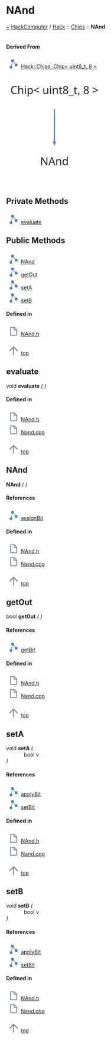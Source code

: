 <a id="nand"></a>
<h1>NAnd</h1>
<a id="a01069"></a>
<a href="https://github.com/CharlesCarley/HackComputer#~">~</a>
<a href="index.md#index">HackComputer</a>
<span class="inline-text">/</span>
<a href="a00897.md#hack">Hack</a>
<span class="inline-text">::</span>
<a href="a00899.md#chips">Chips</a>
<span class="inline-text">::</span>
<span class="bold-text"><b>NAnd</b></span>
<br/>
<br/>
<a id="derived-from"></a>
<h4>Derived From</h4>
<div class="icon-link">
<img src="../images/class.svg"/><a href="a00993.md#chip">Hack::Chips::Chip&lt; uint8_t, 8 &gt;</a>
</div>
<img src="../images/dot/internal-diagram-24.dot.svg"/><br/>
<a id="private-methods"></a>
<h2>Private Methods</h2>
<span class="icon-list-item"><a href="#evaluate" class="icon-list-item"><img src="../images/class.svg" class="icon-list-item"/><span class="icon-list-item">evaluate</span>
</a>
</span>
<br/>
<a id="public-methods"></a>
<h2>Public Methods</h2>
<span class="icon-list-item"><a href="#nand" class="icon-list-item"><img src="../images/class.svg" class="icon-list-item"/><span class="icon-list-item">NAnd</span>
</a>
</span>
<br/>
<span class="icon-list-item"><a href="#getout" class="icon-list-item"><img src="../images/class.svg" class="icon-list-item"/><span class="icon-list-item">getOut</span>
</a>
</span>
<br/>
<span class="icon-list-item"><a href="#seta" class="icon-list-item"><img src="../images/class.svg" class="icon-list-item"/><span class="icon-list-item">setA</span>
</a>
</span>
<br/>
<span class="icon-list-item"><a href="#setb" class="icon-list-item"><img src="../images/class.svg" class="icon-list-item"/><span class="icon-list-item">setB</span>
</a>
</span>
<br/>
<a id="defined-in"></a>
<h4>Defined in</h4>
<span class="icon-list-item"><a href="https://github.com/CharlesCarley/HackComputer/blob/master/Source/Chips/NAnd.h#L28" class="icon-list-item"><img src="../images/file.svg" class="icon-list-item"/><span class="icon-list-item">NAnd.h</span>
</a>
</span>
<br/>
<br/>
<span class="icon-list-item"><a href="#nand" class="icon-list-item"><img src="../images/jumpToTop.svg" class="icon-list-item"/><span class="icon-list-item">top</span>
</a>
</span>
<a id="evaluate"></a>
<h2>evaluate</h2>
<span class="inline-text">void</span>
<span class="bold-text"><b>evaluate</b></span>
<span class="italic-text"><i>(</i></span>
<span class="italic-text"><i>)</i></span>
<a id="defined-in"></a>
<h4>Defined in</h4>
<span class="icon-list-item"><a href="https://github.com/CharlesCarley/HackComputer/blob/master/Source/Chips/NAnd.h#L30" class="icon-list-item"><img src="../images/file.svg" class="icon-list-item"/><span class="icon-list-item">NAnd.h</span>
</a>
</span>
<br/>
<span class="icon-list-item"><a href="https://github.com/CharlesCarley/HackComputer/blob/master/Source/Chips/Nand.cpp#L43" class="icon-list-item"><img src="../images/file.svg" class="icon-list-item"/><span class="icon-list-item">Nand.cpp</span>
</a>
</span>
<br/>
<br/>
<span class="icon-list-item"><a href="#nand" class="icon-list-item"><img src="../images/jumpToTop.svg" class="icon-list-item"/><span class="icon-list-item">top</span>
</a>
</span>
<br/>
<a id="nand"></a>
<h2>NAnd</h2>
<span class="bold-text"><b>NAnd</b></span>
<span class="italic-text"><i>(</i></span>
<span class="italic-text"><i>)</i></span>
<a id="references"></a>
<h4>References</h4>
<div class="paragraph">
<span class="paragraph"><img src="../images/class.svg"/><a href="a00993.md#assignbit">assignBit</a>
</span>
</div>
<a id="defined-in"></a>
<h4>Defined in</h4>
<span class="icon-list-item"><a href="https://github.com/CharlesCarley/HackComputer/blob/master/Source/Chips/NAnd.h#L33" class="icon-list-item"><img src="../images/file.svg" class="icon-list-item"/><span class="icon-list-item">NAnd.h</span>
</a>
</span>
<br/>
<span class="icon-list-item"><a href="https://github.com/CharlesCarley/HackComputer/blob/master/Source/Chips/Nand.cpp#L26" class="icon-list-item"><img src="../images/file.svg" class="icon-list-item"/><span class="icon-list-item">Nand.cpp</span>
</a>
</span>
<br/>
<br/>
<span class="icon-list-item"><a href="#nand" class="icon-list-item"><img src="../images/jumpToTop.svg" class="icon-list-item"/><span class="icon-list-item">top</span>
</a>
</span>
<br/>
<a id="getout"></a>
<h2>getOut</h2>
<span class="inline-text">bool</span>
<span class="bold-text"><b>getOut</b></span>
<span class="italic-text"><i>(</i></span>
<span class="italic-text"><i>)</i></span>
<a id="references"></a>
<h4>References</h4>
<div class="paragraph">
<span class="paragraph"><img src="../images/class.svg"/><a href="a00993.md#getbit">getBit</a>
</span>
</div>
<a id="defined-in"></a>
<h4>Defined in</h4>
<span class="icon-list-item"><a href="https://github.com/CharlesCarley/HackComputer/blob/master/Source/Chips/NAnd.h#L37" class="icon-list-item"><img src="../images/file.svg" class="icon-list-item"/><span class="icon-list-item">NAnd.h</span>
</a>
</span>
<br/>
<span class="icon-list-item"><a href="https://github.com/CharlesCarley/HackComputer/blob/master/Source/Chips/Nand.cpp#L53" class="icon-list-item"><img src="../images/file.svg" class="icon-list-item"/><span class="icon-list-item">Nand.cpp</span>
</a>
</span>
<br/>
<br/>
<span class="icon-list-item"><a href="#nand" class="icon-list-item"><img src="../images/jumpToTop.svg" class="icon-list-item"/><span class="icon-list-item">top</span>
</a>
</span>
<br/>
<a id="seta"></a>
<h2>setA</h2>
<span class="inline-text">void</span>
<span class="bold-text"><b>setA</b></span>
<span class="italic-text"><i>(</i></span>
<div class="paragraph">
<span class="paragraph"><img src="../images/horSpace24px.svg"/><span class="inline-text">bool</span>
<span class="inline-text">v</span>
</span>
</div>
<span class="italic-text"><i>)</i></span>
<a id="references"></a>
<h4>References</h4>
<div class="paragraph">
<span class="paragraph"><img src="../images/class.svg"/><a href="a00993.md#applybit">applyBit</a>
</span>
</div>
<div class="paragraph">
<span class="paragraph"><img src="../images/class.svg"/><a href="a00993.md#setbit">setBit</a>
</span>
</div>
<a id="defined-in"></a>
<h4>Defined in</h4>
<span class="icon-list-item"><a href="https://github.com/CharlesCarley/HackComputer/blob/master/Source/Chips/NAnd.h#L35" class="icon-list-item"><img src="../images/file.svg" class="icon-list-item"/><span class="icon-list-item">NAnd.h</span>
</a>
</span>
<br/>
<span class="icon-list-item"><a href="https://github.com/CharlesCarley/HackComputer/blob/master/Source/Chips/Nand.cpp#L31" class="icon-list-item"><img src="../images/file.svg" class="icon-list-item"/><span class="icon-list-item">Nand.cpp</span>
</a>
</span>
<br/>
<br/>
<span class="icon-list-item"><a href="#nand" class="icon-list-item"><img src="../images/jumpToTop.svg" class="icon-list-item"/><span class="icon-list-item">top</span>
</a>
</span>
<br/>
<a id="setb"></a>
<h2>setB</h2>
<span class="inline-text">void</span>
<span class="bold-text"><b>setB</b></span>
<span class="italic-text"><i>(</i></span>
<div class="paragraph">
<span class="paragraph"><img src="../images/horSpace24px.svg"/><span class="inline-text">bool</span>
<span class="inline-text">v</span>
</span>
</div>
<span class="italic-text"><i>)</i></span>
<a id="references"></a>
<h4>References</h4>
<div class="paragraph">
<span class="paragraph"><img src="../images/class.svg"/><a href="a00993.md#applybit">applyBit</a>
</span>
</div>
<div class="paragraph">
<span class="paragraph"><img src="../images/class.svg"/><a href="a00993.md#setbit">setBit</a>
</span>
</div>
<a id="defined-in"></a>
<h4>Defined in</h4>
<span class="icon-list-item"><a href="https://github.com/CharlesCarley/HackComputer/blob/master/Source/Chips/NAnd.h#L36" class="icon-list-item"><img src="../images/file.svg" class="icon-list-item"/><span class="icon-list-item">NAnd.h</span>
</a>
</span>
<br/>
<span class="icon-list-item"><a href="https://github.com/CharlesCarley/HackComputer/blob/master/Source/Chips/Nand.cpp#L37" class="icon-list-item"><img src="../images/file.svg" class="icon-list-item"/><span class="icon-list-item">Nand.cpp</span>
</a>
</span>
<br/>
<br/>
<span class="icon-list-item"><a href="#nand" class="icon-list-item"><img src="../images/jumpToTop.svg" class="icon-list-item"/><span class="icon-list-item">top</span>
</a>
</span>
<br/>
</div>
</div>
</body>
</html>
